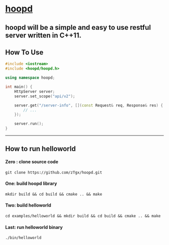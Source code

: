 # [hoopd](https://github.com/zTgx/hoopd)
hoopd will be a simple and easy to use restful server written in C++11.
---
## How To Use
```c++
#include <iostream>
#include <hoopd/hoopd.h>

using namespace hoopd;

int main() {
    HttpServer server;
    server.set_scope("api/v2");

    server.get("/server-info", [](const Request& req, Response& res) {
        // ...
    });

    server.run();
}
```
---  
## How to run helloworld
#### Zero : clone source code
```shell
git clone https://github.com/zTgx/hoopd.git
```
#### One: build hoopd library
```shell
mkdir build && cd build && cmake .. && make
```
#### Two: build helloworld
```shell
cd examples/helloworld && mkdir build && cd build && cmake .. && make 
```
#### Last: run helloworld binary
```shell
./bin/helloworld
```
